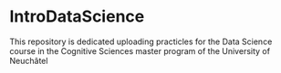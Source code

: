 # IntroDataScience
This repository is dedicated uploading practicles for the Data Science course in the Cognitive Sciences master program of the University of Neuchâtel
